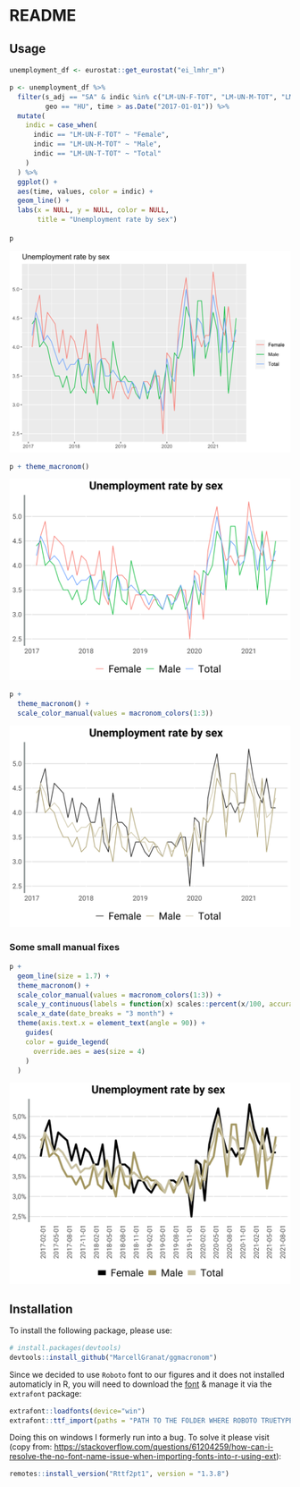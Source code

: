 README
================

## Usage

``` r
unemployment_df <- eurostat::get_eurostat("ei_lmhr_m")
```

``` r
p <- unemployment_df %>% 
  filter(s_adj == "SA" & indic %in% c("LM-UN-F-TOT", "LM-UN-M-TOT", "LM-UN-T-TOT"),
         geo == "HU", time > as.Date("2017-01-01")) %>% 
  mutate(
    indic = case_when(
      indic == "LM-UN-F-TOT" ~ "Female",
      indic == "LM-UN-M-TOT" ~ "Male",
      indic == "LM-UN-T-TOT" ~ "Total"
    )
  ) %>% 
  ggplot() + 
  aes(time, values, color = indic) + 
  geom_line() +
  labs(x = NULL, y = NULL, color = NULL, 
       title = "Unemployment rate by sex")

p
```

![](README_files/figure-gfm/unnamed-chunk-2-1.svg)<!-- -->

``` r
p + theme_macronom()
```

![](README_files/figure-gfm/unnamed-chunk-3-1.svg)<!-- -->

``` r
p + 
  theme_macronom() + 
  scale_color_manual(values = macronom_colors(1:3))
```

![](README_files/figure-gfm/unnamed-chunk-4-1.svg)<!-- -->

### Some small manual fixes

``` r
p + 
  geom_line(size = 1.7) +
  theme_macronom() + 
  scale_color_manual(values = macronom_colors(1:3)) + 
  scale_y_continuous(labels = function(x) scales::percent(x/100, accuracy = .1, decimal.mark = ",")) + 
  scale_x_date(date_breaks = "3 month") +
  theme(axis.text.x = element_text(angle = 90)) + 
    guides(
    color = guide_legend(
      override.aes = aes(size = 4)
    )
  )
```

![](README_files/figure-gfm/unnamed-chunk-5-1.svg)<!-- -->

## Installation

To install the following package, please use:

``` r
# install.packages(devtools)
devtools::install_github("MarcellGranat/ggmacronom")
```

Since we decided to use `Roboto` font to our figures and it does not
installed automaticly in R, you will need to download the
[font](https://fonts.google.com/specimen/Roboto) & manage it via the
`extrafont` package:

``` r
extrafont::loadfonts(device="win")
extrafont::ttf_import(paths = "PATH TO THE FOLDER WHERE ROBOTO TRUETYPE FILES CAN BE FOUND")
```

Doing this on windows I formerly run into a bug. To solve it please
visit (copy from:
<https://stackoverflow.com/questions/61204259/how-can-i-resolve-the-no-font-name-issue-when-importing-fonts-into-r-using-ext>):

``` r
remotes::install_version("Rttf2pt1", version = "1.3.8")
```
